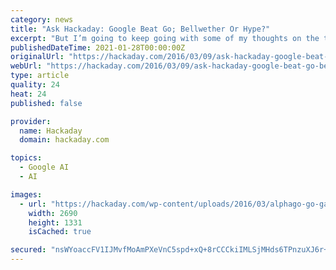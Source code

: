 ```yaml
---
category: news
title: "Ask Hackaday: Google Beat Go; Bellwether Or Hype?"
excerpt: "But I’m going to keep going with some of my thoughts on the topic. DeepMind, the company behind AlphaGo which was acquired by Google in 2014, has published a paper in Nature about their approach."
publishedDateTime: 2021-01-28T00:00:00Z
originalUrl: "https://hackaday.com/2016/03/09/ask-hackaday-google-beat-go-bellwether-or-hype/"
webUrl: "https://hackaday.com/2016/03/09/ask-hackaday-google-beat-go-bellwether-or-hype/"
type: article
quality: 24
heat: 24
published: false

provider:
  name: Hackaday
  domain: hackaday.com

topics:
  - Google AI
  - AI

images:
  - url: "https://hackaday.com/wp-content/uploads/2016/03/alphago-go-game-featured.jpg"
    width: 2690
    height: 1331
    isCached: true

secured: "nsWYoaccFV1IJMvfMoAmPXeVnC5spd+xQ+8rCCCkiIMLSjMHds6TPnzuXJ6r+8UtGlqrs7DuwSWWi01GILHtheYMx7cxypRnRmgrl3ntp+AMxRN/uwOKOkd+QSPuzoncSbpDGhmsKCSkXKenNoYWl8mobKn2K8qphIbmBsErMo0osqQNvOwcrlYyqtGz20IZNVKx+VQsQ01g8dXVu/Ig4xyW1d3ULQmg2/Z7xkoHkRtJKKaJSQM/nqlFt39nCgjRn8MHp7R1f/mf6U7i/S/586rUrSRvKGLqHVibqcgi/1FHyD1SeGZTW3B2g/r8D5KHb27iitOmyLehNzl1iZXNmb9I6jm7GbpAq5HVZRPLV4I=;EFbrSzcoSBhxE9YoUjdUHw=="
---
```


